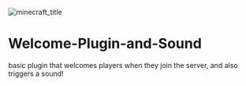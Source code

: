 ![minecraft_title](https://github.com/user-attachments/assets/bdfd9388-4584-4b0e-9959-956e8d1787e2)
# Welcome-Plugin-and-Sound
basic plugin that welcomes players when they join the server, and also triggers a sound!
